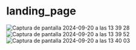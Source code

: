 # landing_page
![Captura de pantalla 2024-09-20 a las 13 39 28](https://github.com/user-attachments/assets/ca9e2157-694b-4816-83b7-2445be76eb78)
![Captura de pantalla 2024-09-20 a las 13 39 52](https://github.com/user-attachments/assets/beb6f05a-0e78-4f38-a6be-cba1a84c961f)
![Captura de pantalla 2024-09-20 a las 13 40 03](https://github.com/user-attachments/assets/89dcf611-41ab-4768-8520-bfd94cbf271b)
